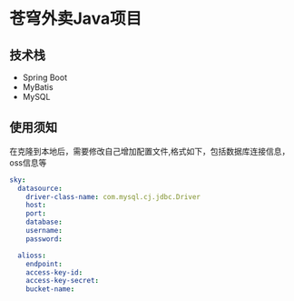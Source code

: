 # 苍穹外卖Java项目
## 技术栈
* Spring Boot
* MyBatis
* MySQL
## 使用须知
在克隆到本地后，需要修改自己增加配置文件,格式如下，包括数据库连接信息，oss信息等
```yaml
sky:
  datasource:
    driver-class-name: com.mysql.cj.jdbc.Driver
    host: 
    port: 
    database: 
    username: 
    password: 

  alioss:
    endpoint: 
    access-key-id: 
    access-key-secret: 
    bucket-name: 
```
